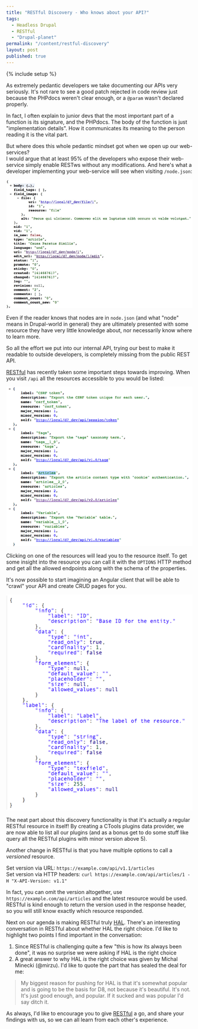 ```yaml
---
title: "RESTful Discovery - Who knows about your API?"
tags:
  - Headless Drupal
  - RESTful
  - "Drupal-planet"
permalink: "/content/restful-discovery"
layout: post
published: true
---
```


{% include setup %}

As extremely pedantic developers we take documenting our APIs very seriously. It's not rare to see a good patch rejected in code review just because the PHPdocs weren't clear enough, or a ``@param`` wasn't declared properly.

In fact, I often explain to junior devs that the most important part of a function is its signature, and the PHPdocs. The body of the function is just "implementation details". How it communicates its meaning to the person reading it is the vital part.

But where does this whole pedantic mindset got when we open up our web-services?  
I would argue that at least 95% of the developers who expose their web-service simply enable RESTws without any modifications. And here's what a developer implementing your web-service will see when visiting ``/node.json``:

<!-- more -->

<img src="/assets/images/posts/restful-discovery/image1.jpg" />

Even if the reader knows that nodes are in ``node.json`` (and what "node" means in Drupal-world in general) they are ultimately presented with some resource they have very little knowledge about, nor necessarily know where to learn more.

So all the effort we put into our internal API, trying our best to make it readable to outside developers, is completely missing from the public REST API.

[RESTful](https://github.com/Gizra/restful) has recently taken some important steps towards improving. When you visit ``/api`` all the resources accessible to you would be listed:

<img src="/assets/images/posts/restful-discovery/image2.jpg" />

Clicking on one of the resources will lead you to the resource itself. To get some insight into the resource you can call it with the ``OPTIONS`` HTTP method and get all the allowed endpoints along with the schema of the properties.

It's now possible to start imagining an Angular client that will be able to "crawl" your API and create CRUD pages for you.

<img src="/assets/images/posts/restful-discovery/image3.jpg" />

The neat part about this discovery functionality is that it's actually a regular RESTful resource in itself! By creating a CTools plugins data provider, we are now able to list all our plugins (and as a bonus get to do some stuff like query all the RESTful plugins with minor version above 5).

Another change in RESTful is that you have multiple options to call a _versioned_ resource.

Set version via URL: ``https://example.com/api/v1.1/articles``  
Set version via HTTP headers: ``curl https://example.com/api/articles/1 -H "X-API-Version: v1.1"``  

In fact, you can omit the version altogether, use ``https://example.com/api/articles``  and the latest resource would be used. RESTful is kind enough to return the version used in the response header, so you will still know exactly which resource responded.

Next on our agenda is making RESTful truly [HAL](http://stateless.co/hal_specification.html). There's an interesting conversation in RESTful about whether HAL the right choice. I'd like to highlight two points I find important in the conversation:

1. Since RESTful is challenging quite a few "this is how its always been done", it was no surprise we were asking if HAL is the right choice
1. A great answer to why HAL _is_ the right choice was given by Michal Minecki (@mirzu). I'd like to quote the part that has sealed the deal for me:

> My biggest reason for pushing for HAL is that it's somewhat popular and is going to be the basis for D8, not because it's beautiful. It's not. It's just good enough, and popular. If it sucked and was popular I'd say ditch it.

As always, I'd like to encourage you to give [RESTful](https://github.com/Gizra/restful) a go, and share your findings with us, so we can all learn from each other's experience.
